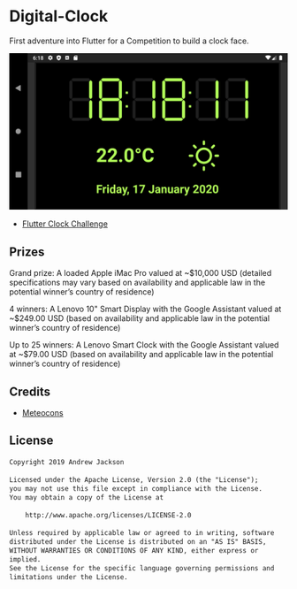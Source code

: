 # Digital-Clock

First adventure into Flutter for a Competition to build a clock face.

![screen](DigitalClock_AndrewJackson.png)

- [Flutter Clock Challenge](https://flutter.dev/clock)

## Prizes

Grand prize:
A loaded Apple iMac Pro valued at ~\$10,000 USD (detailed specifications may vary based on availability and applicable law in the potential winner’s country of residence)

4 winners:
A Lenovo 10" Smart Display with the Google Assistant valued at ~\$249.00 USD (based on availability and applicable law in the potential winner’s country of residence)

Up to 25 winners:
A Lenovo Smart Clock with the Google Assistant valued at ~\$79.00 USD (based on availability and applicable law in the potential winner’s country of residence)

## Credits

- [Meteocons](http://www.alessioatzeni.com)

## License

    Copyright 2019 Andrew Jackson

    Licensed under the Apache License, Version 2.0 (the "License");
    you may not use this file except in compliance with the License.
    You may obtain a copy of the License at

        http://www.apache.org/licenses/LICENSE-2.0

    Unless required by applicable law or agreed to in writing, software
    distributed under the License is distributed on an "AS IS" BASIS,
    WITHOUT WARRANTIES OR CONDITIONS OF ANY KIND, either express or implied.
    See the License for the specific language governing permissions and
    limitations under the License.
